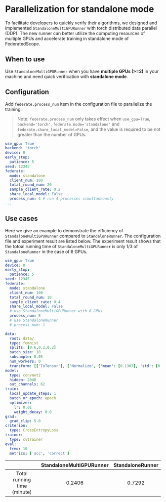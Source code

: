 # Parallelization for standalone mode

To facilitate developers to quickly verify their algorithms, we designed and implemented `StandaloneMultiGPURunner` with torch distributed data parallel (DDP). The new runner can better utilize the computing resources of multiple GPUs and accelerate training in standalone mode of FederatedScope.

## When to use
Use `StandaloneMultiGPURunner` when you have **multiple GPUs (>=2)** in your machine and need quick verification with **standalone mode**.


## Configuration

Add `federate.process_num` item in the configuration file to parallelize the training.

> Note: `federate.process_num` only takes effect when `use_gpu=True`, `backend='torch'`, `federate.mode='standalone'` and `federate.share_local_model=False`, and the value is required to be not greater than the number of GPUs.

```yaml
use_gpu: True
backend: 'torch'
device: 0
early_stop:
  patience: 5
seed: 12345
federate:
  mode: standalone
  client_num: 100
  total_round_num: 20
  sample_client_rate: 0.2
  share_local_model: False
  process_num: 4 # run 4 processes simultaneously
...
```

## Use cases

Here we give an example to demonstrate the efficiency of `StandaloneMultiGPURunner` compared to `StandaloneRunner`. The configuration file and experiment result are listed below.
The experiment result shows that the totoal running time of `StandaloneMultiGPURunner` is only 1/3 of `StandaloneRunner` in the case of 8 GPUs.

```yaml
use_gpu: True
device: 0
early_stop:
  patience: 5
seed: 12345
federate:
  mode: standalone
  client_num: 100
  total_round_num: 10
  sample_client_rate: 0.4
  share_local_model: False
  # use StandaloneMultiGPURunner with 8 GPUs
  process_num: 8
  # use StandaloneRunner
  # process_num: 1

data:
  root: data/
  type: femnist
  splits: [0.6,0.2,0.2]
  batch_size: 10
  subsample: 0.05
  num_workers: 0
  transform: [['ToTensor'], ['Normalize', {'mean': [0.1307], 'std': [0.3081]}]]
model:
  type: convnet2
  hidden: 2048
  out_channels: 62
train:
  local_update_steps: 1
  batch_or_epoch: epoch
  optimizer:
    lr: 0.01
    weight_decay: 0.0
grad:
  grad_clip: 5.0
criterion:
  type: CrossEntropyLoss
trainer:
  type: cvtrainer
eval:
  freq: 10
  metrics: ['acc', 'correct']
```

|  | StandaloneMultiGPURunner | StandaloneRunner |
| :---: | :---: | :---: |
| Total running time (minute) | 0.2406 | 0.7292 |